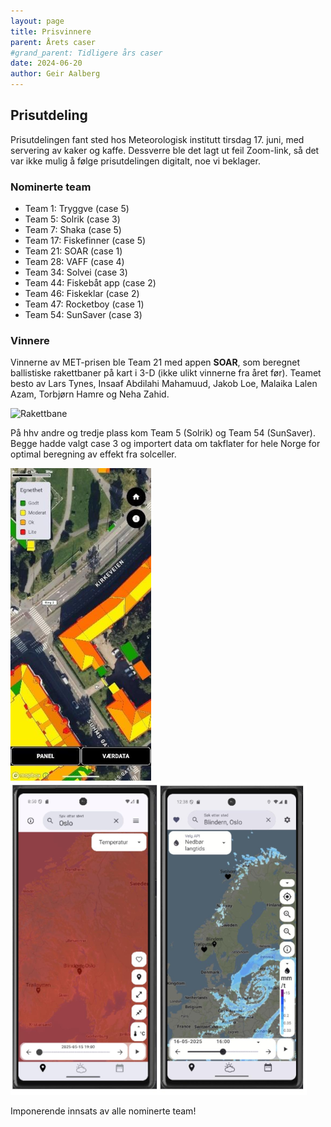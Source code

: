 ```yaml
---
layout: page
title: Prisvinnere
parent: Årets caser
#grand_parent: Tidligere års caser
date: 2024-06-20
author: Geir Aalberg
---
```


## Prisutdeling

Prisutdelingen fant sted hos Meteorologisk institutt tirsdag 17. juni, med
servering av kaker og kaffe. Dessverre ble det lagt ut feil Zoom-link, så
det var ikke mulig å følge prisutdelingen digitalt, noe vi beklager.

### Nominerte team

- Team 1: Tryggve (case 5)
- Team 5: Solrik (case 3)
- Team 7: Shaka (case 5)
- Team 17: Fiskefinner (case 5)
- Team 21: SOAR (case 1)
- Team 28: VAFF (case 4)
- Team 34: Solvei (case 3)
- Team 44: Fiskebåt app (case 2)
- Team 46: Fiskeklar (case 2)
- Team 47: Rocketboy (case 1)
- Team 54: SunSaver (case 3)

### Vinnere

Vinnerne av MET-prisen ble Team 21 med appen **SOAR**, som beregnet ballistiske
rakettbaner på kart i 3-D (ikke ulikt vinnerne fra året før). Teamet besto av
Lars Tynes, Insaaf Abdilahi Mahamuud, Jakob Loe, Malaika Lalen Azam, Torbjørn
Hamre og Neha Zahid.

![Rakettbane](./soar.png)

På hhv andre og tredje plass kom Team 5 (Solrik) og Team 54 (SunSaver). Begge
hadde valgt case 3 og importert data om takflater for hele Norge for optimal
beregning av effekt fra solceller.

![](solrik.png)![](vaff.png)

Imponerende innsats av alle nominerte team!
